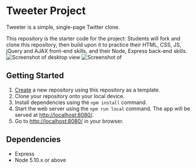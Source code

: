 # Tweeter Project

Tweeter is a simple, single-page Twitter clone.

This repository is the starter code for the project: Students will fork and clone this repository, then build upon it to practice their HTML, CSS, JS, jQuery and AJAX front-end skills, and their Node, Express back-end skills.
![Screenshot of desktop view](https://user-images.githubusercontent.com/83184359/193939980-7e7f3f31-fd2a-478f-a247-0a55f2109b19.png)
![Screenshot of ](https://user-images.githubusercontent.com/83184359/193939995-3eb2a8b4-5aba-4a5b-9d23-51b5e3c05b61.png)
## Getting Started

1. [Create](https://docs.github.com/en/repositories/creating-and-managing-repositories/creating-a-repository-from-a-template) a new repository using this repository as a template.
2. Clone your repository onto your local device.
3. Install dependencies using the `npm install` command.
3. Start the web server using the `npm run local` command. The app will be served at <http://localhost:8080/>.
4. Go to <http://localhost:8080/> in your browser.

## Dependencies

- Express
- Node 5.10.x or above
